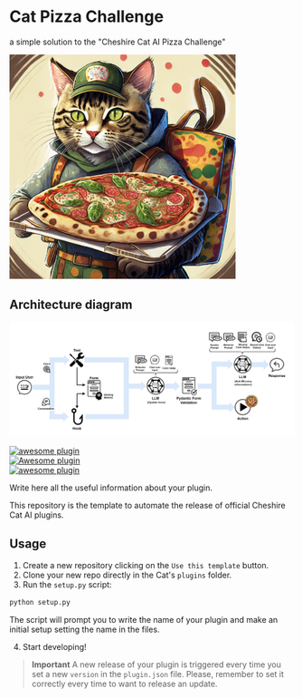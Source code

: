 # Cat Pizza Challenge

a simple solution to the "Cheshire Cat AI Pizza Challenge"

<img src="./logo/logo0.jpg" width=400>


## Architecture diagram

<img src="./img/pizza-challenge.jpg" width=1200>


[![awesome plugin](https://custom-icon-badges.demolab.com/static/v1?label=&message=awesome+plugin&color=383938&style=for-the-badge&logo=cheshire_cat_ai)](https://)  
[![Awesome plugin](https://custom-icon-badges.demolab.com/static/v1?label=&message=Awesome+plugin&color=000000&style=for-the-badge&logo=cheshire_cat_ai)](https://)  
[![awesome plugin](https://custom-icon-badges.demolab.com/static/v1?label=&message=awesome+plugin&color=F4F4F5&style=for-the-badge&logo=cheshire_cat_black)](https://)

Write here all the useful information about your plugin.

This repository is the template to automate the release of official Cheshire Cat AI plugins. 

## Usage

1. Create a new repository clicking on the `Use this template` button.
2. Clone your new repo directly in the Cat's `plugins` folder.
3. Run the `setup.py` script:
```bash
python setup.py
```
The script will prompt you to write the name of your plugin and make an initial setup setting the name in the files.

4. Start developing!

> **Important**
> A new release of your plugin is triggered every time you set a new `version` in the `plugin.json` file.
> Please, remember to set it correctly every time to want to release an update.

